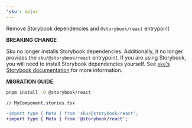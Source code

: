 ```yaml
---
'sku': major
---
```


Remove Storybook dependencies and `@storybook/react` entrypoint

**BREAKING CHANGE**

Sku no longer installs Storybook dependencies. Additionally, it no longer provides the `sku/@storybook/react` entrypoint. If you are using Storybook, you will need to install Storybook dependencies yourself. See [`sku`'s Storybook documentation][storybook docs] for more information.

**MIGRATION GUIDE**:

```sh
pnpm install -D @storybook/react
```

```diff
// MyComponent.stories.tsx

-import type { Meta } from 'sku/@storybook/react';
+import type { Meta } from '@storybook/react';
```

[storybook docs]: https://seek-oss.github.io/sku/#/./docs/storybook

